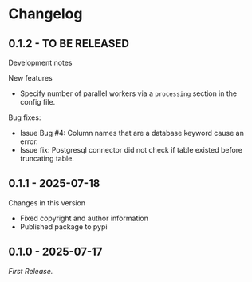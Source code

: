 # Changelog

## 0.1.2 - TO BE RELEASED
Development notes

New features
- Specify number of parallel workers via a `processing` section in the config file.

Bug fixes:
- Issue Bug #4: Column names that are a database keyword cause an error.
- Issue fix: Postgresql connector did not check if table existed before truncating table.

## 0.1.1 - 2025-07-18
Changes in this version
 
- Fixed copyright and author information
- Published package to pypi

## 0.1.0 - 2025-07-17
_First Release._ 